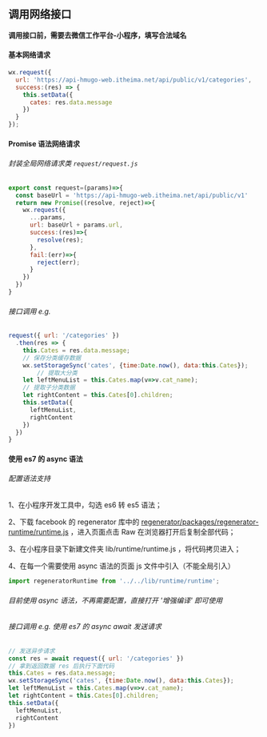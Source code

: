 ## 调用网络接口

**调用接口前，需要去微信工作平台-小程序，填写合法域名** 



#### 基本网络请求

```js
wx.request({
  url: 'https://api-hmugo-web.itheima.net/api/public/v1/categories',
  success:(res) => {
    this.setData({
      cates: res.data.message
    })
  }
});
```



#### Promise 语法网络请求

###### 封装全局网络请求类 `request/request.js`

```js
export const request=(params)=>{
  const baseUrl = 'https://api-hmugo-web.itheima.net/api/public/v1'
  return new Promise((resolve, reject)=>{
    wx.request({
      ...params,
      url: baseUrl + params.url,
      success:(res)=>{
        resolve(res);
      },
      fail:(err)=>{
        reject(err);
      }
    })
  })
}
```

###### 接口调用 e.g.

```js
request({ url: '/categories' })
  .then(res => {
    this.Cates = res.data.message;
    // 保存分类缓存数据
    wx.setStorageSync('cates', {time:Date.now(), data:this.Cates});
		// 提取大分类
    let leftMenuList = this.Cates.map(v=>v.cat_name);
  	// 提取子分类数据
    let rightContent = this.Cates[0].children;
    this.setData({
      leftMenuList,
      rightContent
    })
  })
}
```



#### 使用 es7 的 async 语法

###### 配置语法支持

1、在小程序开发工具中，勾选 es6 转 es5 语法；

2、下载 facebook 的 regenerator 库中的 [regenerator/packages/regenerator-runtime/runtime.js](https://github.com/facebook/regenerator/blob/master/packages/regenerator-runtime/runtime.js) ，进入页面点击 Raw 在浏览器打开后复制全部代码；

3、在小程序目录下新建文件夹 lib/runtime/runtime.js ，将代码拷贝进入；

4、在每一个需要使用 async 语法的页面 js 文件中引入（不能全局引入）

```js
import regeneratorRuntime from '../../lib/runtime/runtime';
```



###### 目前使用 async 语法，不再需要配置，直接打开 '增强编译' 即可使用



###### 接口调用 e.g. 使用 es7 的 async  await 发送请求

```js
// 发送异步请求
const res = await request({ url: '/categories' })
// 拿到返回数据 res 后执行下面代码
this.Cates = res.data.message;
wx.setStorageSync('cates', {time:Date.now(), data:this.Cates});
let leftMenuList = this.Cates.map(v=>v.cat_name);
let rightContent = this.Cates[0].children;
this.setData({
  leftMenuList,
  rightContent
})
```




